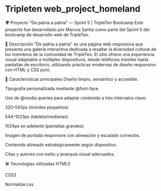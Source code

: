 # Tripleten web_project_homeland

🌍 Proyecto "De patria a patria" — Sprint 5 | TripleTen Bootcamp
Este proyecto fue desarrollado por Marcos Santiz como parte del Sprint 5 del bootcamp de desarrollo web de TripleTen.

📄 Descripción
"De patria a patria" es una página web responsiva que presenta una galería interactiva dedicada a resaltar la diversidad cultural de los miembros de la comunidad de TripleTen. El sitio ofrece una experiencia visual adaptable a múltiples dispositivos, desde teléfonos móviles hasta pantallas de escritorio, utilizando prácticas modernas de diseño responsivo con HTML y CSS puro.

🎯 Características principales
Diseño limpio, semántico y accesible.

Tipografía personalizada mediante @font-face.

Uso de @media queries para adaptar contenido a tres intervalos clave:

320–543px (móviles pequeños)

544–1023px (tablets/medianas)

1024px en adelante (pantallas grandes)

Imagen de portada responsive con alineación y escalado correctos.

Contenido alineado estratégicamente según dispositivo.

Citas y autores con estilo y jerarquía visual adecuados.

🛠️ Tecnologías utilizadas
HTML5

CSS3

Normalize.css

